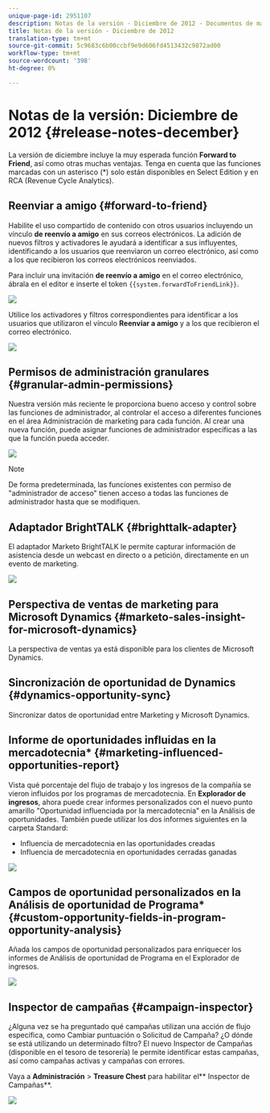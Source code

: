 ```yaml
---
unique-page-id: 2951107
description: Notas de la versión - Diciembre de 2012 - Documentos de marketing - Documentación del producto
title: Notas de la versión - Diciembre de 2012
translation-type: tm+mt
source-git-commit: 5c9683c6b00ccbf9e9d606fd4513432c9872ad00
workflow-type: tm+mt
source-wordcount: '398'
ht-degree: 0%

---
```



# Notas de la versión: Diciembre de 2012 {#release-notes-december}

La versión de diciembre incluye la muy esperada función **Forward to Friend**, así como otras muchas ventajas. Tenga en cuenta que las funciones marcadas con un asterisco (*) solo están disponibles en Select Edition y en RCA (Revenue Cycle Analytics).

## Reenviar a amigo {#forward-to-friend}

Habilite el uso compartido de contenido con otros usuarios incluyendo un vínculo **de reenvío a amigo** en sus correos electrónicos. La adición de nuevos filtros y activadores le ayudará a identificar a sus influyentes, identificando a los usuarios que reenviaron un correo electrónico, así como a los que recibieron los correos electrónicos reenviados.

Para incluir una invitación **de reenvío a amigo** en el correo electrónico, ábrala en el editor e inserte el token `{{system.forwardToFriendLink}}`.

![](assets/image2014-9-23-10-3a50-3a45.png)

Utilice los activadores y filtros correspondientes para identificar a los usuarios que utilizaron el vínculo **Reenviar a amigo** y a los que recibieron el correo electrónico.

![](assets/image2014-9-23-10-3a50-3a56.png)

## Permisos de administración granulares {#granular-admin-permissions}

Nuestra versión más reciente le proporciona bueno acceso y control sobre las funciones de administrador, al controlar el acceso a diferentes funciones en el área Administración de marketing para cada función. Al crear una nueva función, puede asignar funciones de administrador específicas a las que la función pueda acceder.

![](assets/image2014-9-23-10-3a51-3a18.png)

>[!NOTE]
>
>De forma predeterminada, las funciones existentes con permiso de &quot;administrador de acceso&quot; tienen acceso a todas las funciones de administrador hasta que se modifiquen.

## Adaptador BrightTALK {#brighttalk-adapter}

El adaptador Marketo BrightTALK le permite capturar información de asistencia desde un webcast en directo o a petición, directamente en un evento de marketing.

![](assets/image2014-9-23-10-3a51-3a31.png)

## Perspectiva de ventas de marketing para Microsoft Dynamics {#marketo-sales-insight-for-microsoft-dynamics}

La perspectiva de ventas ya está disponible para los clientes de Microsoft Dynamics.

## Sincronización de oportunidad de Dynamics {#dynamics-opportunity-sync}

Sincronizar datos de oportunidad entre Marketing y Microsoft Dynamics.

## Informe de oportunidades influidas en la mercadotecnia* {#marketing-influenced-opportunities-report}

Vista qué porcentaje del flujo de trabajo y los ingresos de la compañía se vieron influidos por los programas de mercadotecnia. En **Explorador de ingresos**, ahora puede crear informes personalizados con el nuevo punto amarillo &quot;Oportunidad influenciada por la mercadotecnia&quot; en la Análisis de oportunidades. También puede utilizar los dos informes siguientes en la carpeta Standard:

* Influencia de mercadotecnia en las oportunidades creadas
* Influencia de mercadotecnia en oportunidades cerradas ganadas

![](assets/image2014-9-23-10-3a52-3a11.png)

## Campos de oportunidad personalizados en la Análisis de oportunidad de Programa* {#custom-opportunity-fields-in-program-opportunity-analysis}

Añada los campos de oportunidad personalizados para enriquecer los informes de Análisis de oportunidad de Programa en el Explorador de ingresos.

![](assets/image2014-9-23-10-3a52-3a23.png)

## Inspector de campañas {#campaign-inspector}

¿Alguna vez se ha preguntado qué campañas utilizan una acción de flujo específica, como Cambiar puntuación o Solicitud de Campaña? ¿O dónde se está utilizando un determinado filtro? El nuevo Inspector de Campañas (disponible en el tesoro de tesorería) le permite identificar estas campañas, así como campañas activas y campañas con errores.

Vaya a **Administración** > **Treasure Chest** para habilitar el** Inspector de Campañas**.

![](assets/image2014-9-23-10-3a52-3a39.png)


